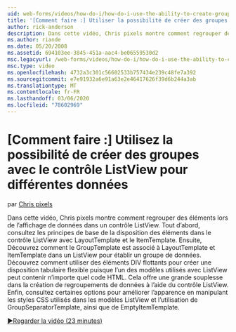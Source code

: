 ```yaml
---
uid: web-forms/videos/how-do-i/how-do-i-use-the-ability-to-create-groups-with-the-listview-control-for-different-data
title: '[Comment faire :] Utiliser la possibilité de créer des groupes avec le contrôle ListView pour différentes données | Microsoft Docs'
author: rick-anderson
description: Dans cette vidéo, Chris pixels montre comment regrouper des éléments lors de l’affichage de données dans un contrôle ListView. Tout d’abord, consultez les principes de base de la disposition des éléments dans le ListView code...
ms.author: riande
ms.date: 05/20/2008
ms.assetid: 694103ee-3845-451a-aac4-be06559530d2
msc.legacyurl: /web-forms/videos/how-do-i/how-do-i-use-the-ability-to-create-groups-with-the-listview-control-for-different-data
msc.type: video
ms.openlocfilehash: 4732a3c301c56602533b757434e239c48fe7a392
ms.sourcegitcommit: e7e91932a6e91a63e2e46417626f39d6b244a3ab
ms.translationtype: MT
ms.contentlocale: fr-FR
ms.lasthandoff: 03/06/2020
ms.locfileid: "78602969"
---
```

# <a name="how-do-i-use-the-ability-to-create-groups-with-the-listview-control-for-different-data"></a>[Comment faire :] Utilisez la possibilité de créer des groupes avec le contrôle ListView pour différentes données

par [Chris pixels](https://twitter.com/chrispels)

Dans cette vidéo, Chris pixels montre comment regrouper des éléments lors de l’affichage de données dans un contrôle ListView. Tout d’abord, consultez les principes de base de la disposition des éléments dans le contrôle ListView avec LayoutTemplate et le ItemTemplate. Ensuite, Découvrez comment le GroupTemplate est associé à LayoutTemplate et ItemTemplate dans un ListView pour établir un groupe de données. Découvrez comment utiliser des éléments DIV flottants pour créer une disposition tabulaire flexible puisque l’un des modèles utilisés avec ListView peut contenir n’importe quel code HTML. Cela offre une grande souplesse dans la création de regroupements de données à l’aide du contrôle ListView. Enfin, consultez certaines options pour améliorer l’apparence en manipulant les styles CSS utilisés dans les modèles ListView et l’utilisation de GroupSeparatorTemplate, ainsi que de EmptyItemTemplate.

[&#9654;Regarder la vidéo (23 minutes)](https://channel9.msdn.com/Blogs/ASP-NET-Site-Videos/how-do-i-use-the-ability-to-create-groups-with-the-listview-control-for-different-data)
